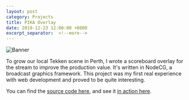 ```yaml
---
layout: post
category: Projects
title: PIKA Overlay
date: 2019-12-23 12:00:00 +0800
excerpt_separator:  <!--more-->
---
```


![Banner](https://i.imgur.com/mzXXFM3.jpg)

To grow our local Tekken scene in Perth, I wrote a scoreboard
overlay for the stream to improve the production value.
It's written in NodeCG, a broadcast graphics framework. This project was
my first real experience with web development and proved to be quite
interesting.

You can find the
[source code here](https://github.com/opeik/pika-overlay), and see it
[in action here](https://twitch.tv/perthironkingarena).
